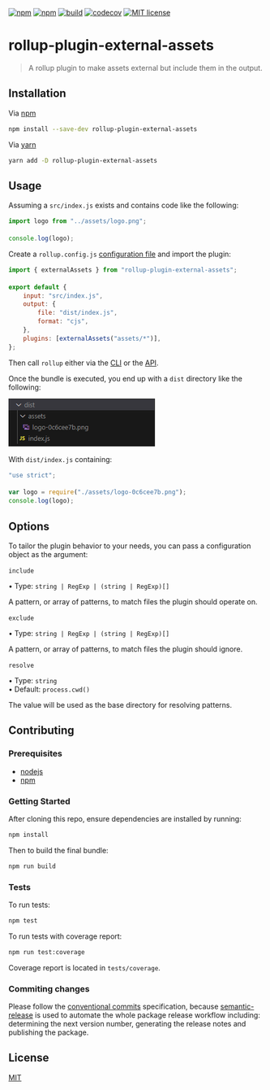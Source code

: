 [![npm](https://img.shields.io/npm/dt/rollup-plugin-external-assets)](https://www.npmjs.com/package/rollup-plugin-external-assets)
[![npm](https://img.shields.io/npm/v/rollup-plugin-external-assets)](https://www.npmjs.com/package/rollup-plugin-external-assets)
[![build](https://github.com/recursive-beast/rollup-plugin-external-assets/actions/workflows/build.yml/badge.svg)](https://github.com/recursive-beast/rollup-plugin-external-assets/actions/workflows/build.yml)
[![codecov](https://codecov.io/gh/recursive-beast/rollup-plugin-external-assets/branch/master/graph/badge.svg)](https://codecov.io/gh/recursive-beast/rollup-plugin-external-assets)
[![MIT license](https://img.shields.io/badge/License-MIT-blue.svg)](LICENSE)

# rollup-plugin-external-assets

> A rollup plugin to make assets external but include them in the output.

## Installation

Via [npm](https://npmjs.org)

```sh
npm install --save-dev rollup-plugin-external-assets
```

Via [yarn](https://yarnpkg.com)

```sh
yarn add -D rollup-plugin-external-assets
```

## Usage

Assuming a `src/index.js` exists and contains code like the following:

```js
import logo from "../assets/logo.png";

console.log(logo);
```

Create a `rollup.config.js` [configuration file](https://www.rollupjs.org/guide/en/#configuration-files) and import the plugin:

```js
import { externalAssets } from "rollup-plugin-external-assets";

export default {
	input: "src/index.js",
	output: {
		file: "dist/index.js",
		format: "cjs",
	},
	plugins: [externalAssets("assets/*")],
};
```

Then call `rollup` either via the [CLI](https://www.rollupjs.org/guide/en/#command-line-reference) or the [API](https://www.rollupjs.org/guide/en/#javascript-api).

Once the bundle is executed, you end up with a `dist` directory like the following:

![dist directory structure](assets/screenshot.png)

With `dist/index.js` containing:

```js
"use strict";

var logo = require("./assets/logo-0c6cee7b.png");
console.log(logo);
```

## Options

To tailor the plugin behavior to your needs, you can pass a configuration object as the argument:

`include`

• Type: `string | RegExp | (string | RegExp)[]`

A pattern, or array of patterns, to match files the plugin should operate on.

`exclude`

• Type: `string | RegExp | (string | RegExp)[]`

A pattern, or array of patterns, to match files the plugin should ignore.

`resolve`

• Type: `string`<br/>
• Default: `process.cwd()`

The value will be used as the base directory for resolving patterns.

## Contributing

### Prerequisites

-   [nodejs](https://nodejs.org)
-   [npm](https://npmjs.org)

### Getting Started

After cloning this repo, ensure dependencies are installed by running:

```sh
npm install
```

Then to build the final bundle:

```sh
npm run build
```

### Tests

To run tests:

```sh
npm test
```

To run tests with coverage report:

```sh
npm run test:coverage
```

Coverage report is located in `tests/coverage`.

### Commiting changes

Please follow the [conventional commits](https://www.conventionalcommits.org) specification, because [semantic-release](https://github.com/semantic-release/semantic-release) is used to automate the whole package release workflow including: determining the next version number, generating the release notes and publishing the package.

## License

[MIT](LICENSE)
